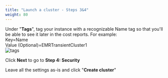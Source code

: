 ```yaml
---
title: "Launch a cluster - Steps 3&4"
weight: 80
---
```


Under "**Tags**", tag your instance with a recognizable Name tag so that you'll be able to see it later in the cost reports. For example:\
Key=Name\
Value (Optional)=EMRTransientCluster1\
![tags](/images/running-emr-spark-apps-on-spot/emrtags.png)

Click **Next** to go to **Step 4: Security**

Leave all the settings as-is and click "**Create cluster**"